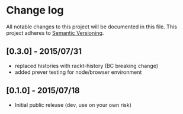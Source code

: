 # Change log

All notable changes to this project will be documented in this file.
This project adheres to [Semantic Versioning](http://semver.org/).

## [0.3.0] - 2015/07/31
* replaced histories with rackt-history (BC breaking change)
* added prever testing for node/browser environment

## [0.1.0] - 2015/07/18
* Initial public release (dev, use on your own risk)
